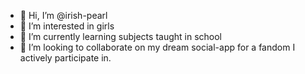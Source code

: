 - 👋 Hi, I’m @irish-pearl
- 👀 I’m interested in girls
- 🌱 I’m currently learning subjects taught in school
- 💞️ I’m looking to collaborate on my dream social-app for a fandom I actively participate in.

<!---
irish-pearl/irish-pearl is a ✨ special ✨ repository because its `README.md` (this file) appears on your GitHub profile.
You can click the Preview link to take a look at your changes.
--->
